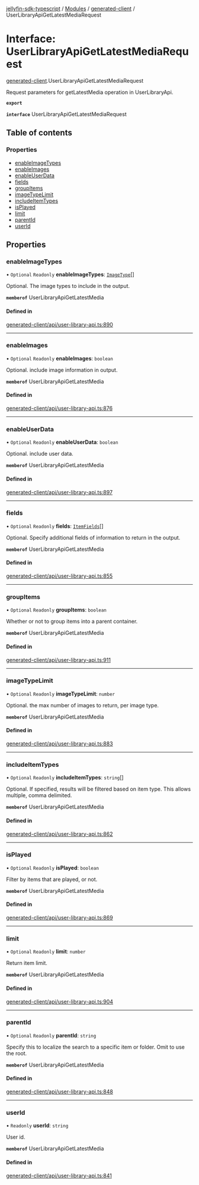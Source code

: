 [jellyfin-sdk-typescript](../README.md) / [Modules](../modules.md) / [generated-client](../modules/generated_client.md) / UserLibraryApiGetLatestMediaRequest

# Interface: UserLibraryApiGetLatestMediaRequest

[generated-client](../modules/generated_client.md).UserLibraryApiGetLatestMediaRequest

Request parameters for getLatestMedia operation in UserLibraryApi.

**`export`**

**`interface`** UserLibraryApiGetLatestMediaRequest

## Table of contents

### Properties

- [enableImageTypes](generated_client.UserLibraryApiGetLatestMediaRequest.md#enableimagetypes)
- [enableImages](generated_client.UserLibraryApiGetLatestMediaRequest.md#enableimages)
- [enableUserData](generated_client.UserLibraryApiGetLatestMediaRequest.md#enableuserdata)
- [fields](generated_client.UserLibraryApiGetLatestMediaRequest.md#fields)
- [groupItems](generated_client.UserLibraryApiGetLatestMediaRequest.md#groupitems)
- [imageTypeLimit](generated_client.UserLibraryApiGetLatestMediaRequest.md#imagetypelimit)
- [includeItemTypes](generated_client.UserLibraryApiGetLatestMediaRequest.md#includeitemtypes)
- [isPlayed](generated_client.UserLibraryApiGetLatestMediaRequest.md#isplayed)
- [limit](generated_client.UserLibraryApiGetLatestMediaRequest.md#limit)
- [parentId](generated_client.UserLibraryApiGetLatestMediaRequest.md#parentid)
- [userId](generated_client.UserLibraryApiGetLatestMediaRequest.md#userid)

## Properties

### enableImageTypes

• `Optional` `Readonly` **enableImageTypes**: [`ImageType`](../enums/generated_client.ImageType.md)[]

Optional. The image types to include in the output.

**`memberof`** UserLibraryApiGetLatestMedia

#### Defined in

[generated-client/api/user-library-api.ts:890](https://github.com/thornbill/jellyfin-sdk-typescript/blob/0f61f16/src/generated-client/api/user-library-api.ts#L890)

___

### enableImages

• `Optional` `Readonly` **enableImages**: `boolean`

Optional. include image information in output.

**`memberof`** UserLibraryApiGetLatestMedia

#### Defined in

[generated-client/api/user-library-api.ts:876](https://github.com/thornbill/jellyfin-sdk-typescript/blob/0f61f16/src/generated-client/api/user-library-api.ts#L876)

___

### enableUserData

• `Optional` `Readonly` **enableUserData**: `boolean`

Optional. include user data.

**`memberof`** UserLibraryApiGetLatestMedia

#### Defined in

[generated-client/api/user-library-api.ts:897](https://github.com/thornbill/jellyfin-sdk-typescript/blob/0f61f16/src/generated-client/api/user-library-api.ts#L897)

___

### fields

• `Optional` `Readonly` **fields**: [`ItemFields`](../enums/generated_client.ItemFields.md)[]

Optional. Specify additional fields of information to return in the output.

**`memberof`** UserLibraryApiGetLatestMedia

#### Defined in

[generated-client/api/user-library-api.ts:855](https://github.com/thornbill/jellyfin-sdk-typescript/blob/0f61f16/src/generated-client/api/user-library-api.ts#L855)

___

### groupItems

• `Optional` `Readonly` **groupItems**: `boolean`

Whether or not to group items into a parent container.

**`memberof`** UserLibraryApiGetLatestMedia

#### Defined in

[generated-client/api/user-library-api.ts:911](https://github.com/thornbill/jellyfin-sdk-typescript/blob/0f61f16/src/generated-client/api/user-library-api.ts#L911)

___

### imageTypeLimit

• `Optional` `Readonly` **imageTypeLimit**: `number`

Optional. the max number of images to return, per image type.

**`memberof`** UserLibraryApiGetLatestMedia

#### Defined in

[generated-client/api/user-library-api.ts:883](https://github.com/thornbill/jellyfin-sdk-typescript/blob/0f61f16/src/generated-client/api/user-library-api.ts#L883)

___

### includeItemTypes

• `Optional` `Readonly` **includeItemTypes**: `string`[]

Optional. If specified, results will be filtered based on item type. This allows multiple, comma delimited.

**`memberof`** UserLibraryApiGetLatestMedia

#### Defined in

[generated-client/api/user-library-api.ts:862](https://github.com/thornbill/jellyfin-sdk-typescript/blob/0f61f16/src/generated-client/api/user-library-api.ts#L862)

___

### isPlayed

• `Optional` `Readonly` **isPlayed**: `boolean`

Filter by items that are played, or not.

**`memberof`** UserLibraryApiGetLatestMedia

#### Defined in

[generated-client/api/user-library-api.ts:869](https://github.com/thornbill/jellyfin-sdk-typescript/blob/0f61f16/src/generated-client/api/user-library-api.ts#L869)

___

### limit

• `Optional` `Readonly` **limit**: `number`

Return item limit.

**`memberof`** UserLibraryApiGetLatestMedia

#### Defined in

[generated-client/api/user-library-api.ts:904](https://github.com/thornbill/jellyfin-sdk-typescript/blob/0f61f16/src/generated-client/api/user-library-api.ts#L904)

___

### parentId

• `Optional` `Readonly` **parentId**: `string`

Specify this to localize the search to a specific item or folder. Omit to use the root.

**`memberof`** UserLibraryApiGetLatestMedia

#### Defined in

[generated-client/api/user-library-api.ts:848](https://github.com/thornbill/jellyfin-sdk-typescript/blob/0f61f16/src/generated-client/api/user-library-api.ts#L848)

___

### userId

• `Readonly` **userId**: `string`

User id.

**`memberof`** UserLibraryApiGetLatestMedia

#### Defined in

[generated-client/api/user-library-api.ts:841](https://github.com/thornbill/jellyfin-sdk-typescript/blob/0f61f16/src/generated-client/api/user-library-api.ts#L841)
